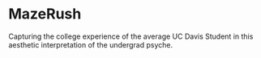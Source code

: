 # MazeRush

Capturing the college experience of the average UC Davis Student in this aesthetic interpretation of the undergrad psyche.
